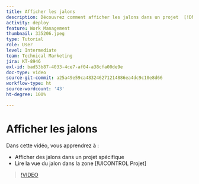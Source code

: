 ```yaml
---
title: Afficher les jalons
description: Découvrez comment afficher les jalons dans un projet  [!DNL  Workfront]  et utilisez la vue du jalon dans la zone [!UICONTROL Projet].
activity: deploy
feature: Work Management
thumbnail: 335206.jpeg
type: Tutorial
role: User
level: Intermediate
team: Technical Marketing
jira: KT-8946
exl-id: bad53b87-4033-4ce7-af04-a38cfa00de9e
doc-type: video
source-git-commit: a25a49e59ca483246271214886ea4dc9c10e8d66
workflow-type: ht
source-wordcount: '43'
ht-degree: 100%

---
```


# Afficher les jalons

Dans cette vidéo, vous apprendrez à :

* Afficher des jalons dans un projet spécifique
* Lire la vue du jalon dans la zone [!UICONTROL Projet]

>[!VIDEO](https://video.tv.adobe.com/v/335206/?quality=12&learn=on)
